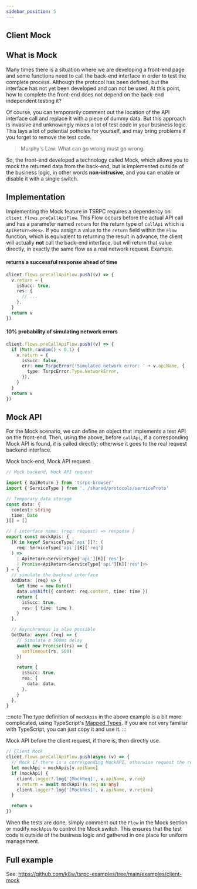 ```yaml
---
sidebar_position: 5
---
```


## Client Mock

## What is Mock

Many times there is a situation where we are developing a front-end page and some functions need to call the back-end interface in order to test the complete process.
Although the protocol has been defined, but the interface has not yet been developed and can not be used.
At this point, how to complete the front-end does not depend on the back-end independent testing it?

Of course, you can temporarily comment out the location of the API interface call and replace it with a piece of dummy data. But this approach is invasive and unknowingly mixes a lot of test code in your business logic. This lays a lot of potential potholes for yourself, and may bring problems if you forget to remove the test code.

> Murphy's Law: What can go wrong must go wrong.

So, the front-end developed a technology called Mock, which allows you to mock the returned data from the back-end, but is implemented outside of the business logic, in other words **non-intrusive**, and you can enable or disable it with a single switch.

## Implementation

Implementing the Mock feature in TSRPC requires a dependency on `client.flows.preCallApiFlow`.
This Flow occurs before the actual API call and has a parameter named `return` for the return type of `callApi` which is `ApiReturn<Res>`. If you assign a value to the `return` field within the `Flow` function, which is equivalent to returning the result in advance, the client will actually **not** call the back-end interface, but will return that value directly, in exactly the same flow as a real network request. Example.

#### returns a successful response ahead of time

```ts
client.flows.preCallApiFlow.push((v) => {
  v.return = {
    isSucc: true,
    res: {
      // ...
    },
  }
  return v
})
```

#### 10% probability of simulating network errors

```ts
client.flows.preCallApiFlow.push((v) => {
  if (Math.random() < 0.1) {
    v.return = {
      isSucc: false,
      err: new TsrpcError('Simulated network error: ' + v.apiName, {
        type: TsrpcError.Type.NetworkError,
      }),
    }
  }
  return v
})
```

## Mock API

For the Mock scenario, we can define an object that implements a test API on the front-end.
Then, using the above, before `callApi`, if a corresponding Mock API is found, it is called directly; otherwise it goes to the real request backend interface.

Mock back-end, Mock API request.

```ts
// Mock backend, Mock API request

import { ApiReturn } from 'tsrpc-browser'
import { ServiceType } from '. /shared/protocols/serviceProto'

// Temporary data storage
const data: {
  content: string
  time: Date
}[] = []

// { interface name: (req: request) => response }
export const mockApis: {
  [K in keyof ServiceType['api']]?: (
    req: ServiceType['api'][K]['req']
  ) =>
    | ApiReturn<ServiceType['api'][K]['res']>
    | Promise<ApiReturn<ServiceType['api'][K]['res']>>
} = {
  // simulate the backend interface
  AddData: (req) => {
    let time = new Date()
    data.unshift({ content: req.content, time: time })
    return {
      isSucc: true,
      res: { time: time },
    }
  },

  // Asynchronous is also possible
  GetData: async (req) => {
    // Simulate a 500ms delay
    await new Promise((rs) => {
      setTimeout(rs, 500)
    })

    return {
      isSucc: true,
      res: {
        data: data,
      },
    }
  },
}
```

:::note
The type definition of `mockApis` in the above example is a bit more complicated, using TypeScript's [Mapped Types](https://www.typescriptlang.org/docs/handbook/2/mapped-types.html). If you are not very familiar with TypeScript, you can just copy it and use it.
:::

Mock API before the client request, if there is, then directly use.

```ts
// Client Mock
client.flows.preCallApiFlow.push(async (v) => {
  // Mock if there is a corresponding MockAPI, otherwise request the real backend
  let mockApi = mockApis[v.apiName]
  if (mockApi) {
    client.logger?.log('[MockReq]', v.apiName, v.req)
    v.return = await mockApi!(v.req as any)
    client.logger?.log('[MockRes]', v.apiName, v.return)
  }

  return v
})
```

When the tests are done, simply comment out the `Flow` in the Mock section or modify `mockApis` to control the Mock switch.
This ensures that the test code is outside of the business logic and gathered in one place for uniform management.

## Full example

See: https://github.com/k8w/tsrpc-examples/tree/main/examples/client-mock
